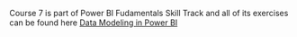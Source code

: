 Course 7 is part of Power BI Fudamentals Skill Track and all of its exercises can be found here
[Data Modeling in Power BI](https://github.com/xShaimaa/DataCamp-Power-BI-Fundamentals-Skill-Track/tree/master/06-Data-Modeling-in-Power-BI) 